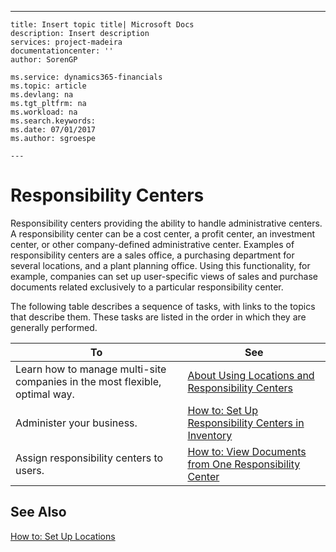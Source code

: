 ---
    title: Insert topic title| Microsoft Docs
    description: Insert description
    services: project-madeira
    documentationcenter: ''
    author: SorenGP

    ms.service: dynamics365-financials
    ms.topic: article
    ms.devlang: na
    ms.tgt_pltfrm: na
    ms.workload: na
    ms.search.keywords:
    ms.date: 07/01/2017
    ms.author: sgroespe

    ---
# Responsibility Centers
Responsibility centers providing the ability to handle administrative centers. A responsibility center can be a cost center, a profit center, an investment center, or other company\-defined administrative center. Examples of responsibility centers are a sales office, a purchasing department for several locations, and a plant planning office. Using this functionality, for example, companies can set up user\-specific views of sales and purchase documents related exclusively to a particular responsibility center.  
  
 The following table describes a sequence of tasks, with links to the topics that describe them. These tasks are listed in the order in which they are generally performed.  
  
|**To**|**See**|  
|------------|-------------|  
|Learn how to manage multi\-site companies in the most flexible, optimal way.|[About Using Locations and Responsibility Centers](../../BusinessFunctionality/ResponsibilityCenters/about-using-locations-and-responsibility-centers.md)|  
|Administer your business.|[How to: Set Up Responsibility Centers in Inventory](../../BusinessFunctionality/ResponsibilityCenters/how-to-set-up-responsibility-centers-in-inventory.md)|  
|Assign responsibility centers to users.|[How to: View Documents from One Responsibility Center](../../BusinessFunctionality/ResponsibilityCenters/how-to-view-documents-from-one-responsibility-center.md)|  
  
## See Also  
 [How to: Set Up Locations](../../DesignAndEngineering/how-to-set-up-locations.md)